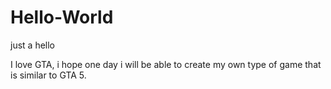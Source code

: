 # Hello-World
just a hello

I love GTA, i hope one day i will be able to create my own type of game that is similar to GTA 5.
